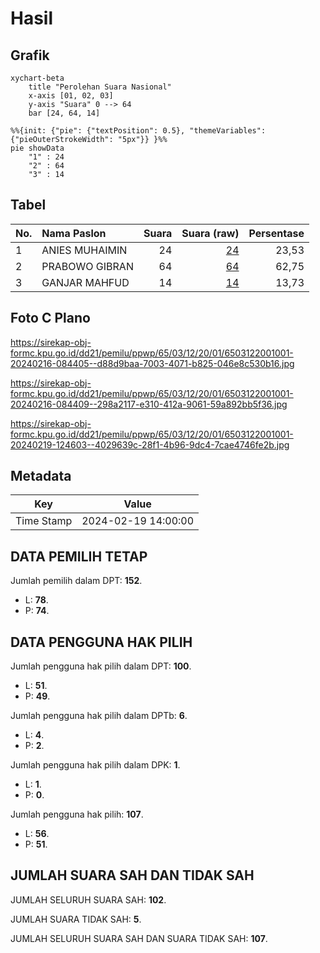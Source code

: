 # Hasil

## Grafik

```mermaid
xychart-beta
    title "Perolehan Suara Nasional"
    x-axis [01, 02, 03]
    y-axis "Suara" 0 --> 64
    bar [24, 64, 14]
```

```mermaid
%%{init: {"pie": {"textPosition": 0.5}, "themeVariables": {"pieOuterStrokeWidth": "5px"}} }%%
pie showData
    "1" : 24
    "2" : 64
    "3" : 14
```

## Tabel

| No. | Nama Paslon    | Suara | Suara (raw) | Persentase |
|:--- |:-------------- | -----:| -----------:| ----------:|
| 1   | ANIES MUHAIMIN | 24    | [24][p-1]   | 23,53      |
| 2   | PRABOWO GIBRAN | 64    | [64][p-2]   | 62,75      |
| 3   | GANJAR MAHFUD  | 14    | [14][p-3]   | 13,73      |


[p-1]: https://github.com/gigit-pemilu/pemilu-2024/blob/main/pilpres/hitung-suara/sub/65-kalimantan-utara/sub/03-nunukan/sub/12-sebatik-tengah/sub/2001-sungai-limau/sub/001-tps/sub/paslon-1.txt
[p-2]: https://github.com/gigit-pemilu/pemilu-2024/blob/main/pilpres/hitung-suara/sub/65-kalimantan-utara/sub/03-nunukan/sub/12-sebatik-tengah/sub/2001-sungai-limau/sub/001-tps/sub/paslon-2.txt
[p-3]: https://github.com/gigit-pemilu/pemilu-2024/blob/main/pilpres/hitung-suara/sub/65-kalimantan-utara/sub/03-nunukan/sub/12-sebatik-tengah/sub/2001-sungai-limau/sub/001-tps/sub/paslon-3.txt

## Foto C Plano

https://sirekap-obj-formc.kpu.go.id/dd21/pemilu/ppwp/65/03/12/20/01/6503122001001-20240216-084405--d88d9baa-7003-4071-b825-046e8c530b16.jpg

https://sirekap-obj-formc.kpu.go.id/dd21/pemilu/ppwp/65/03/12/20/01/6503122001001-20240216-084409--298a2117-e310-412a-9061-59a892bb5f36.jpg

https://sirekap-obj-formc.kpu.go.id/dd21/pemilu/ppwp/65/03/12/20/01/6503122001001-20240219-124603--4029639c-28f1-4b96-9dc4-7cae4746fe2b.jpg


## Metadata

| Key        | Value               |
| ---------- | ------------------- |
| Time Stamp | 2024-02-19 14:00:00 |


## DATA PEMILIH TETAP

Jumlah pemilih dalam DPT: **152**.
 * L: **78**.
 * P: **74**.

## DATA PENGGUNA HAK PILIH

Jumlah pengguna hak pilih dalam DPT: **100**.
 * L: **51**.
 * P: **49**.

Jumlah pengguna hak pilih dalam DPTb: **6**.
 * L: **4**.
 * P: **2**.

Jumlah pengguna hak pilih dalam DPK: **1**.
 * L: **1**.
 * P: **0**.

Jumlah pengguna hak pilih: **107**.
 * L: **56**.
 * P: **51**.

## JUMLAH SUARA SAH DAN TIDAK SAH

JUMLAH SELURUH SUARA SAH: **102**.

JUMLAH SUARA TIDAK SAH: **5**.

JUMLAH SELURUH SUARA SAH DAN SUARA TIDAK SAH: **107**.


